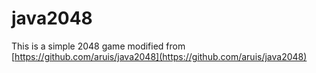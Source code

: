 # java2048
This is a simple 2048 game modified from [https://github.com/aruis/java2048](https://github.com/aruis/java2048)
